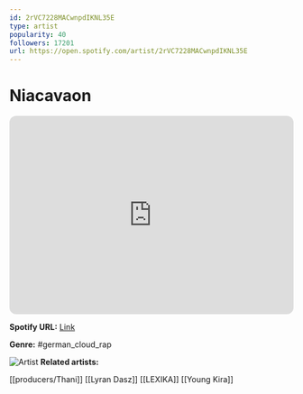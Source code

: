 ```yaml
---
id: 2rVC7228MACwnpdIKNL35E
type: artist
popularity: 40
followers: 17201
url: https://open.spotify.com/artist/2rVC7228MACwnpdIKNL35E
---
```

# Niacavaon

<iframe style="border-radius:12px" src="https://open.spotify.com/embed/artist/2rVC7228MACwnpdIKNL35E" width="100%" height="352" frameBorder="0" allowfullscreen="" allow="autoplay; clipboard-write; encrypted-media; fullscreen; picture-in-picture" loading="lazy"></iframe>

**Spotify URL:** [Link](https://open.spotify.com/artist/2rVC7228MACwnpdIKNL35E)

**Genre:**  #german_cloud_rap

![Artist](https://i.scdn.co/image/ab6761610000e5ebb206a2bb9a2addca9f68eac3)
**Related artists:**

[[producers/Thani]]
[[Lyran Dasz]]
[[LEXIKA]]
[[Young Kira]]
